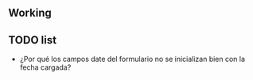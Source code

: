 ## Working


## TODO list

- ¿Por qué los campos date del formulario no se inicializan bien con la fecha cargada?

